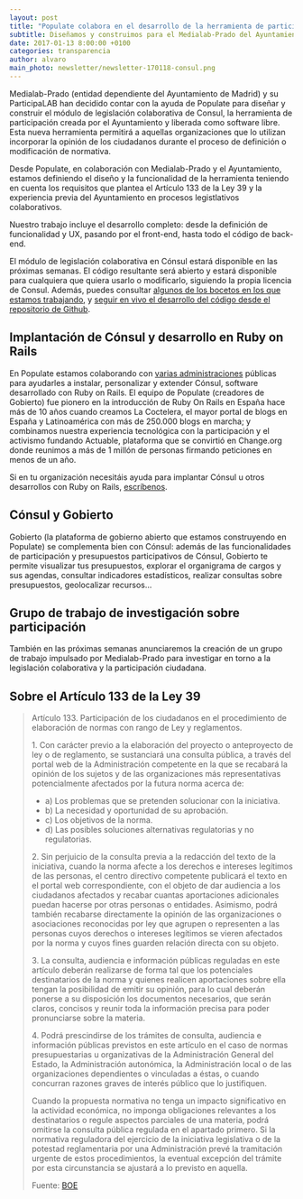 ```yaml
---
layout: post
title: "Populate colabora en el desarrollo de la herramienta de participación del Ayuntamiento de Madrid"
subtitle: Diseñamos y construimos para el Medialab-Prado del Ayuntamiento de Madrid el módulo de legislación colaborativa de Cónsul, la herramienta de participación disponible en decide.madrid.es
date: 2017-01-13 8:00:00 +0100
categories: transparencia
author: alvaro
main_photo: newsletter/newsletter-170118-consul.png
---
```


Medialab-Prado (entidad dependiente del Ayuntamiento de Madrid) y su ParticipaLAB han decidido contar con la ayuda de Populate para diseñar y construir el módulo de legislación colaborativa de Consul, la herramienta de participación creada por el Ayuntamiento y liberada como software libre. Esta nueva herramienta permitirá a aquellas organizaciones que lo utilizan incorporar la opinión de los ciudadanos durante el proceso de definición o modificación de normativa. 

Desde Populate, en colaboración con Medialab-Prado y el Ayuntamiento, estamos definiendo el diseño y la funcionalidad de la herramienta teniendo en cuenta los requisitos que plantea el Artículo 133 de la Ley 39 y la experiencia previa del Ayuntamiento en procesos legistlativos colaborativos.

Nuestro trabajo incluye el desarrollo completo: desde la definición de funcionalidad y UX, pasando por el front-end, hasta todo el código de back-end. 

El módulo de legislación colaborativa en Cónsul estará disponible en las próximas semanas. El código resultante será abierto y estará disponible para cualquiera que quiera usarlo o modificarlo, siguiendo la propia licencia de Consul. Además, puedes consultar [algunos de los bocetos en los que estamos trabajando](https://invis.io/XD9AQKLEU), y [seguir en vivo el desarrollo del código desde el repositorio de Github](https://github.com/medialab-prado/consul/projects/1).


## Implantación de Cónsul y desarrollo en Ruby on Rails

En Populate estamos colaborando con [varias administraciones](/blog/20161215-diputacion-de-valencia-gobierto.html) públicas para ayudarles a instalar, personalizar y extender Cónsul, software desarrollado con Ruby on Rails. El equipo de Populate (creadores de Gobierto) fue pionero en la introducción de Ruby On Rails en España hace más de 10 años cuando creamos La Coctelera, el mayor portal de blogs en España y Latinoamérica con más de 250.000 blogs en marcha; y combinamos nuestra experiencia tecnológica con la participación y el activismo fundando Actuable, plataforma que se convirtió en Change.org donde reunimos a más de 1 millón de personas firmando peticiones en menos de un año. 

Si en tu organización necesitáis ayuda para implantar Cónsul u otros desarrollos con Ruby on Rails, [escríbenos](mailto:lets@populate.tools).


## Cónsul y Gobierto

Gobierto (la plataforma de gobierno abierto que estamos construyendo en Populate) se complementa bien con Cónsul: además de las funcionalidades de participación y presupuestos participativos de Cónsul, Gobierto te permite visualizar tus presupuestos, explorar el organigrama de cargos y sus agendas, consultar indicadores estadísticos, realizar consultas sobre presupuestos, geolocalizar recursos... 


## Grupo de trabajo de investigación sobre participación

También en las próximas semanas anunciaremos la creación de un grupo de trabajo impulsado por Medialab-Prado para investigar en torno a la legislación colaborativa y la participación ciudadana.


## Sobre el Artículo 133 de la Ley 39

<blockquote>
<p>Artículo 133. Participación de los ciudadanos en el procedimiento de elaboración de normas con rango de Ley y reglamentos.</p>

<p>1. Con carácter previo a la elaboración del proyecto o anteproyecto de ley o de reglamento, se sustanciará una consulta pública, a través del portal web de la Administración competente en la que se recabará la opinión de los sujetos y de las organizaciones más representativas potencialmente afectados por la futura norma acerca de:</p>

<ul>
  <li>a) Los problemas que se pretenden solucionar con la iniciativa.</li>
  <li>b) La necesidad y oportunidad de su aprobación.</li>
  <li>c) Los objetivos de la norma.</li>
  <li>d) Las posibles soluciones alternativas regulatorias y no regulatorias.</li>
</ul>

<p>2. Sin perjuicio de la consulta previa a la redacción del texto de la iniciativa, cuando la norma afecte a los derechos e intereses legítimos de las personas, el centro directivo competente publicará el texto en el portal web correspondiente, con el objeto de dar audiencia a los ciudadanos afectados y recabar cuantas aportaciones adicionales puedan hacerse por otras personas o entidades. Asimismo, podrá también recabarse directamente la opinión de las organizaciones o asociaciones reconocidas por ley que agrupen o representen a las personas cuyos derechos o intereses legítimos se vieren afectados por la norma y cuyos fines guarden relación directa con su objeto.</p>

<p>3. La consulta, audiencia e información públicas reguladas en este artículo deberán realizarse de forma tal que los potenciales destinatarios de la norma y quienes realicen aportaciones sobre ella tengan la posibilidad de emitir su opinión, para lo cual deberán ponerse a su disposición los documentos necesarios, que serán claros, concisos y reunir toda la información precisa para poder pronunciarse sobre la materia.</p>

<p>4. Podrá prescindirse de los trámites de consulta, audiencia e información públicas previstos en este artículo en el caso de normas presupuestarias u organizativas de la Administración General del Estado, la Administración autonómica, la Administración local o de las organizaciones dependientes o vinculadas a éstas, o cuando concurran razones graves de interés público que lo justifiquen.</p>

<p>Cuando la propuesta normativa no tenga un impacto significativo en la actividad económica, no imponga obligaciones relevantes a los destinatarios o regule aspectos parciales de una materia, podrá omitirse la consulta pública regulada en el apartado primero. Si la normativa reguladora del ejercicio de la iniciativa legislativa o de la potestad reglamentaria por una Administración prevé la tramitación urgente de estos procedimientos, la eventual excepción del trámite por esta circunstancia se ajustará a lo previsto en aquella.</p>

<p>Fuente: <a href="https://www.boe.es/buscar/act.php?id=BOE-A-2015-10565#a133">BOE</a></p>
</blockquote>